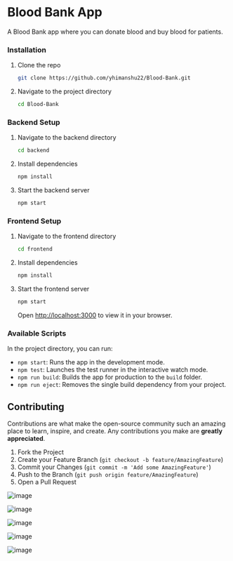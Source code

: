 # Blood Bank App

A Blood Bank app where you can donate blood and buy blood for patients.  

### Installation

1. Clone the repo
   ```sh
   git clone https://github.com/yhimanshu22/Blood-Bank.git
   ```
2. Navigate to the project directory
   ```sh
   cd Blood-Bank
   ```

### Backend Setup

1. Navigate to the backend directory
   ```sh
   cd backend
   ```
2. Install dependencies
   ```sh
   npm install
   ```
3. Start the backend server
   ```sh
   npm start
   ```

### Frontend Setup

1. Navigate to the frontend directory
   ```sh
   cd frontend
   ```
2. Install dependencies
   ```sh
   npm install
   ```
3. Start the frontend server
   ```sh
   npm start
   ```
   Open [http://localhost:3000](http://localhost:3000) to view it in your browser.

### Available Scripts

In the project directory, you can run:

- `npm start`: Runs the app in the development mode.
- `npm test`: Launches the test runner in the interactive watch mode.
- `npm run build`: Builds the app for production to the `build` folder.
- `npm run eject`: Removes the single build dependency from your project.


## Contributing

Contributions are what make the open-source community such an amazing place to learn, inspire, and create. Any contributions you make are **greatly appreciated**.

1. Fork the Project
2. Create your Feature Branch (`git checkout -b feature/AmazingFeature`)
3. Commit your Changes (`git commit -m 'Add some AmazingFeature'`)
4. Push to the Branch (`git push origin feature/AmazingFeature`)
5. Open a Pull Request


![image](https://github.com/user-attachments/assets/8917d601-ec21-48b2-aca3-76536b528873)

![image](https://github.com/user-attachments/assets/21fecc4e-a6e4-4734-9732-462b03ac7778)

![image](https://github.com/user-attachments/assets/0c9da316-2e18-4adf-a9cc-781ad5cf3e5b)

![image](https://github.com/user-attachments/assets/96be750b-8de9-4693-940d-19f95327043d)

![image](https://github.com/user-attachments/assets/9ad954b5-e157-48e9-87f1-cbfdff97b78d)




